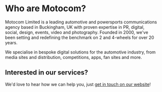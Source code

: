 # Who are Motocom?

Motocom Limited is a leading automotive and powersports communications agency based in Buckingham, UK with proven expertise in PR, digital, social, design, events, video and photography. Founded in 2000, we've been setting and redefining the benchmark on 2 and 4-wheels for over 20 years.

We specialise in bespoke digital solutions for the automotive industry, from media sites and distribution, competitions, apps, fan sites and more.

## Interested in our services?

We'd love to hear how we can help you, just [get in touch on our website](https://motocom.co.uk/contact)!
